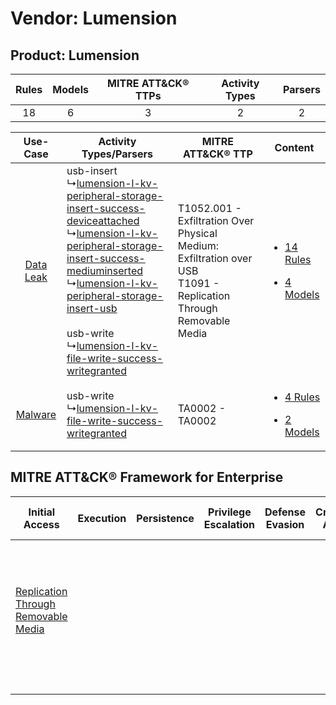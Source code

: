 Vendor: Lumension
=================
Product: Lumension
------------------
| Rules | Models | MITRE ATT&CK® TTPs | Activity Types | Parsers |
|:-----:|:------:|:------------------:|:--------------:|:-------:|
|  18   |   6    |         3          |       2        |    2    |

|    Use-Case    | Activity Types/Parsers    | MITRE ATT&CK® TTP    | Content    |
|:----:| ---- | ---- | ---- |
| [Data Leak](../../../UseCases/uc_data_leak.md) |  usb-insert<br> ↳[lumension-l-kv-peripheral-storage-insert-success-deviceattached](Ps/pC_lumensionlkvperipheralstorageinsertsuccessdeviceattached.md)<br> ↳[lumension-l-kv-peripheral-storage-insert-success-mediuminserted](Ps/pC_lumensionlkvperipheralstorageinsertsuccessmediuminserted.md)<br> ↳[lumension-l-kv-peripheral-storage-insert-usb](Ps/pC_lumensionlkvperipheralstorageinsertusb.md)<br><br> usb-write<br> ↳[lumension-l-kv-file-write-success-writegranted](Ps/pC_lumensionlkvfilewritesuccesswritegranted.md)<br> | T1052.001 - Exfiltration Over Physical Medium: Exfiltration over USB<br>T1091 - Replication Through Removable Media<br> | [<ul><li>14 Rules</li></ul><ul><li>4 Models</li></ul>](RM/r_m_lumension_lumension_Data_Leak.md) |
|   [Malware](../../../UseCases/uc_malware.md)   |  usb-write<br> ↳[lumension-l-kv-file-write-success-writegranted](Ps/pC_lumensionlkvfilewritesuccesswritegranted.md)<br>    | TA0002 - TA0002<br>    | [<ul><li>4 Rules</li></ul><ul><li>2 Models</li></ul>](RM/r_m_lumension_lumension_Malware.md)    |

MITRE ATT&CK® Framework for Enterprise
--------------------------------------
| Initial Access                                                                           | Execution | Persistence | Privilege Escalation | Defense Evasion | Credential Access | Discovery | Lateral Movement                                                                         | Collection | Command and Control | Exfiltration                                                                                                                                                                                            | Impact |
| ---------------------------------------------------------------------------------------- | --------- | ----------- | -------------------- | --------------- | ----------------- | --------- | ---------------------------------------------------------------------------------------- | ---------- | ------------------- | ------------------------------------------------------------------------------------------------------------------------------------------------------------------------------------------------------- | ------ |
| [Replication Through Removable Media](https://attack.mitre.org/techniques/T1091)<br><br> |           |             |                      |                 |                   |           | [Replication Through Removable Media](https://attack.mitre.org/techniques/T1091)<br><br> |            |                     | [Exfiltration Over Physical Medium: Exfiltration over USB](https://attack.mitre.org/techniques/T1052/001)<br><br>[Exfiltration Over Physical Medium](https://attack.mitre.org/techniques/T1052)<br><br> |        |